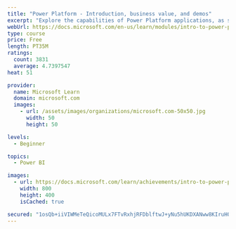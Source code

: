 ```yaml
---
title: "Power Platform - Introduction, business value, and demos"
excerpt: "Explore the capabilities of Power Platform applications, as seen in demonstrations and customer case studies."
webUrl: https://docs.microsoft.com/en-us/learn/modules/intro-to-power-platform-mba/
type: course
price: Free
length: PT35M
ratings:
  count: 3831
  average: 4.7397547
heat: 51

provider:
  name: Microsoft Learn
  domain: microsoft.com
  images:
    - url: /assets/images/organizations/microsoft.com-50x50.jpg
      width: 50
      height: 50

levels:
  - Beginner

topics:
  - Power BI

images:
  - url: https://docs.microsoft.com/learn/achievements/intro-to-power-platform-social.png
    width: 800
    height: 400
    isCached: true

secured: "1osQb+iiVIWMeTeQicoMULx7FTvRxhjRFDblftwJ+yNu5hUKDXANww8KIruH024k7+HXqUT93AgsLZ1jtbSmwIXxyjo4kRrPyiBnzRVJG/MD1qatnm76tewUdQ6NCC3pir8K7vfkaPta3Jem95QRqGJ5QdpGcqs3ke1ZvWlS4MGGZgBTfaAREN9K00lqMVnNOrHj1ly4xu3JPEWHmUK3BHc/klDWjjb2w2WBZHyQCrrip9vmxJLyUPltM8OokwAy9WlH4CBUoMJnkvqndVLWwEniJc7gSKosxxXqU2oTROJVCqNy3XYzic8ZnAuF0RLnJNGJuvcF6FrRx/tqunskBPN1nPaV5kb2ShQQB0SWJnwZBlYAd232gORZlPj/+6WueopuN4LiWyzxu4t2iX7wbt+W5QBV8MxO6yEIDug0bN4=;eDkdgFFtiNyz02IOedJ3DQ=="
---
```



